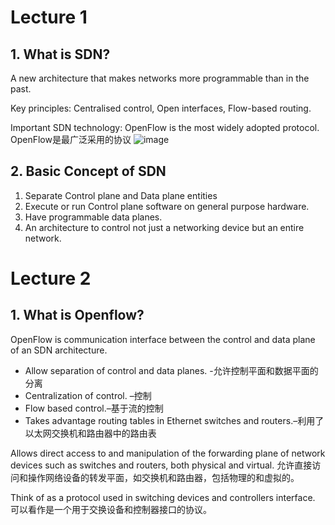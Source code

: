 # Lecture 1
## 1. What is SDN?
A new architecture that makes networks more programmable than in the past.

Key principles: Centralised control, Open interfaces, Flow-based routing.

Important SDN technology: OpenFlow is the most widely adopted protocol. OpenFlow是最广泛采用的协议
![image](https://user-images.githubusercontent.com/58734009/184665275-f4423e7c-87bd-4b01-a818-c9391d7fdfe5.png)

## 2. Basic Concept of SDN
  1. Separate Control plane and Data plane entities
  2. Execute or run Control plane software on general purpose hardware.
  3. Have programmable data planes.
  4. An architecture to control not just a networking device but an entire network.

# Lecture 2 
## 1. What is Openflow?
OpenFlow is communication interface between the control and data plane of an SDN architecture.

* Allow separation of control and data planes. -允许控制平面和数据平面的分离
* Centralization of control. –控制
* Flow based control.–基于流的控制
* Takes advantage routing tables in Ethernet switches and routers.–利用了以太网交换机和路由器中的路由表

Allows direct access to and manipulation of the forwarding plane of network devices such as switches and routers, both physical and virtual.
允许直接访问和操作网络设备的转发平面，如交换机和路由器，包括物理的和虚拟的。

Think of as a protocol used in switching devices and controllers interface. 可以看作是一个用于交换设备和控制器接口的协议。

